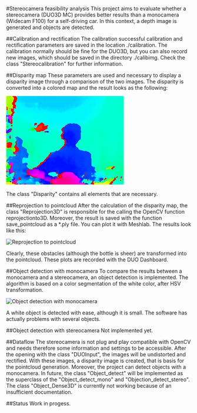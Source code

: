 #Stereocamera feasibility analysis 
This project aims to evaluate whether a stereocamera (DUO3D MC) provides better results than a monocamera (Widecam F100) for a self-driving car.
In this context, a depth image is generated and objects are detected.

##Calibration and rectification
The calibration successful calibration and rectification parameters are saved in the location ./calibration.
The calibration normally should be fine for the DUO3D, but you can also record new images, which should be saved in the directory ./calibimg.
Check the class "Stereocalibration" for further information.

##Disparity map
These parameters are used and necessary to display a disparity image through a comparison of the two images.
The disparity is converted into a colored map and the result looks as the following:

![Disparity map](examples/disparity.jpg)

The class "Disparity" contains all elements that are necessary.

##Reprojection to pointcloud
After the calculation of the disparity map, the class "Reprojection3D" is responsible for the calling the OpenCV function reprojectionto3D.
Moreover, the result is saved with the function save_pointcloud as a *.ply file. You can plot it with Meshlab.
The results look like this:

![Reprojection to pointcloud](examples/pointcloud.gif)

Clearly, these obstacles (although the bottle is sheer) are transformed into the pointcloud.
These plots are recorded with the DUO Dashboard.


##Object detection with monocamera
To compare the results between a monocamera and a stereocamera, an object detection is implemented.
The algorithm is based on a color segmentation of the white color, after HSV transformation.

![Object detection with monocamera](examples/object_detection_mono.gif)

A white object is detected with ease, although it is small. The software has actually problems with several objects.


##Object detection with stereocamera
Not implemented yet.

##Dataflow
The stereocamera is not plug and play compatible with OpenCV and needs therefore some information and settings to be accessible.
After the opening with the class "DUOInput", the images will be undistorted and rectified.
With these images, a disparity image is created, that is basis for the pointcloud generation.
Moreover, the project can detect objects with a monocamera.
In future, the class "Object_detect" will be implemented as the superclass of the "Object_detect_mono" and "Objection_detect_stereo".
The class "Object_Dense3D" is currently not working because of an insufficient documentation.

##Status
Work in progess.
